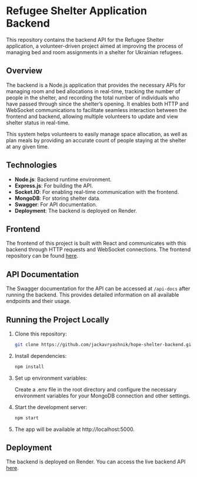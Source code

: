 # Refugee Shelter Application Backend

This repository contains the backend API for the Refugee Shelter application, a volunteer-driven project aimed at improving the process of managing bed and room assignments in a shelter for Ukrainian refugees.

## Overview

The backend is a Node.js application that provides the necessary APIs for managing room and bed allocations in real-time, tracking the number of people in the shelter, and recording the total number of individuals who have passed through since the shelter’s opening. It enables both HTTP and WebSocket communications to facilitate seamless interaction between the frontend and backend, allowing multiple volunteers to update and view shelter status in real-time.

This system helps volunteers to easily manage space allocation, as well as plan meals by providing an accurate count of people staying at the shelter at any given time.

## Technologies

- **Node.js**: Backend runtime environment.
- **Express.js**: For building the API.
- **Socket.IO**: For enabling real-time communication with the frontend.
- **MongoDB**: For storing shelter data.
- **Swagger**: For API documentation.
- **Deployment**: The backend is deployed on Render.

## Frontend

The frontend of this project is built with React and communicates with this backend through HTTP requests and WebSocket connections. The frontend repository can be found [here](https://github.com/jackavryashnik/hope-shelter-room-check).

## API Documentation

The Swagger documentation for the API can be accessed at `/api-docs` after running the backend. This provides detailed information on all available endpoints and their usage.

## Running the Project Locally

1. Clone this repository:

   ```bash
   git clone https://github.com/jackavryashnik/hope-shelter-backend.git

2. Install dependencies:

   ```bash
   npm install

3. Set up environment variables:

   Create a .env file in the root directory and configure the necessary environment variables for your MongoDB connection and other settings.

4. Start the development server:

   ```bash
   npm start

5. The app will be available at http://localhost:5000.

## Deployment

The backend is deployed on Render. You can access the live backend API [here](hope-shelter-api.onrender.com/api/stats).
